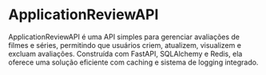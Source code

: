 # ApplicationReviewAPI
ApplicationReviewAPI é uma API simples para gerenciar avaliações de filmes e séries, permitindo que usuários criem, atualizem, visualizem e excluam avaliações. Construída com FastAPI, SQLAlchemy e Redis, ela oferece uma solução eficiente com caching e sistema de logging integrado.
